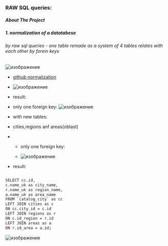 ###  RAW SQL queries:
##### About The Project 
##### 1. normalization of a datatabese
###### by raw sql queries - one table remade as a system of 4 tables relates with each other by forein keys
![изображение](https://github.com/vadimlvov71/sql/assets/57807117/5e91af0b-e821-42a7-a4ce-349ff8c195e9)

* [github normalization](https://github.com/vadimlvov71/sql/blob/main/normalization)
* ![изображение](https://github.com/vadimlvov71/sql/assets/57807117/755d5305-1b46-466a-97a8-63ce99f48b4e)
* result:
* only one foreign key:
![изображение](https://github.com/vadimlvov71/sql/assets/57807117/d25052cc-6b79-4d4b-9bde-6b12081f8866)

* with new tables:
* cities,regions anf areas(oblast)
* * only one foreign key:
 
  * ![изображение](https://github.com/vadimlvov71/sql/assets/57807117/0de2df5d-7bf4-4cae-a5bb-9d0e7fe5853f)

* result:
 ```sh

SELECT cc.id,
c.name_uk as city_name,
r.name_uk as region_name,
a.name_uk as area_name 
FROM `catalog_city` as cc
LEFT JOIN cities as c
ON cc.city_id = c.id
LEFT JOIN regions as r
ON c.id_region = r.id
LEFT JOIN areas as a
ON r.id_area = a.id;
   ```

![изображение](https://github.com/vadimlvov71/sql/assets/57807117/e090d422-1d60-4e65-9c0a-cdf45701248a)


